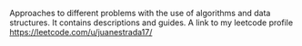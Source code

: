 Approaches to different problems with the use of algorithms and data structures. It contains descriptions and guides. A link to my leetcode profile https://leetcode.com/u/juanestrada17/
